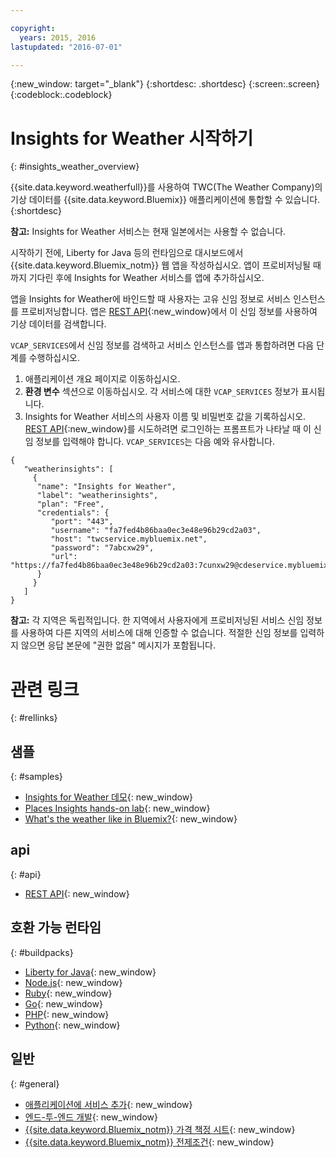 ```yaml
---

copyright:
  years: 2015, 2016
lastupdated: "2016-07-01"

---
```


{:new_window: target="_blank"}
{:shortdesc: .shortdesc}
{:screen:.screen}
{:codeblock:.codeblock}

# Insights for Weather 시작하기
{: #insights_weather_overview}

{{site.data.keyword.weatherfull}}를 사용하여 TWC(The Weather Company)의 기상 데이터를
{{site.data.keyword.Bluemix}} 애플리케이션에 통합할 수 있습니다.
{:shortdesc}

**참고:** Insights for Weather 서비스는 현재 일본에서는 사용할 수 없습니다. 

시작하기 전에, Liberty for Java 등의 런타임으로 대시보드에서 {{site.data.keyword.Bluemix_notm}} 웹 앱을 작성하십시오. 
앱이 프로비저닝될 때까지 기다린 후에 Insights for Weather 서비스를 앱에 추가하십시오. 

앱을 Insights for Weather에 바인드할 때 사용자는 고유 신임 정보로 서비스 인스턴스를 프로비저닝합니다. 
앱은 [REST API](https://twcservice.{APPDomain}/rest-api-deprecated/){:new_window}에서 이 신임 정보를 사용하여 기상 데이터를 검색합니다. 

`VCAP_SERVICES`에서 신임 정보를 검색하고 서비스 인스턴스를 앱과 통합하려면 다음 단계를 수행하십시오. 

1. 애플리케이션 개요 페이지로 이동하십시오.
2. **환경 변수** 섹션으로 이동하십시오. 각 서비스에 대한 `VCAP_SERVICES` 정보가 표시됩니다.
3. Insights for Weather 서비스의 사용자 이름 및 비밀번호 값을 기록하십시오.
[REST API](https://twcservice.{APPDomain}/rest-api-deprecated/){:new_window}를
시도하려면 로그인하는 프롬프트가 나타날 때 이 신임 정보를 입력해야 합니다.
`VCAP_SERVICES`는 다음 예와 유사합니다. 

```
{
   "weatherinsights": [
     {
      "name": "Insights for Weather",
      "label": "weatherinsights",
      "plan": "Free",
      "credentials": {
         "port": "443",
         "username": "fa7fed4b86baa0ec3e48e96b29cd2a03",
         "host": "twcservice.mybluemix.net",
         "password": "7abcxw29",
         "url": "https://fa7fed4b86baa0ec3e48e96b29cd2a03:7cunxw29@cdeservice.mybluemix.net"
      }
     }
   ]
}
```

**참고:** 각 지역은 독립적입니다. 한 지역에서 사용자에게
프로비저닝된 서비스 신임 정보를 사용하여 다른 지역의 서비스에 대해 인증할 수 없습니다.
적절한 신임 정보를 입력하지 않으면 응답 본문에 "권한 없음" 메시지가 포함됩니다.  

# 관련 링크
{: #rellinks}
## 샘플
{: #samples}
* [Insights for Weather 데모](http://insights-for-weather-demo.mybluemix.net/){: new_window}
* [Places Insights hands-on lab](https://github.com/IBM-Bluemix/places-insights-lab){: new_window}
* [What's the weather like in Bluemix?](https://developer.ibm.com/bluemix/2015/12/08/insights-weather-sample-overview){: new_window}

## api
{: #api}
* [REST API](https://twcservice.{APPDomain}/rest-api-deprecated/){: new_window}

## 호환 가능 런타임 
{: #buildpacks}
* [Liberty for Java](https://console.{DomainName}/docs/runtimes/liberty/index.html){: new_window}
* [Node.js](https://console.{DomainName}/docs/runtimes/nodejs/index.html){: new_window}
* [Ruby](https://console.{DomainName}/docs/runtimes/ruby/index.html){: new_window}
* [Go](https://console.{DomainName}/docs/runtimes/go/index.html){: new_window}
* [PHP](https://console.{DomainName}/docs/runtimes/php/index.html){: new_window}
* [Python](https://console.{DomainName}/docs/runtimes/python/index.html){: new_window}

## 일반
{: #general}
* [애플리케이션에 서비스 추가](/docs/services/reqnsi.html){: new_window}
* [엔드-투-엔드 개발](https://console.{DomainName}/docs/cfapps/ee.html){: new_window}
* [{{site.data.keyword.Bluemix_notm}} 가격 책정 시트](https://console.{DomainName}/pricing/){: new_window}
* [{{site.data.keyword.Bluemix_notm}} 전제조건](https://developer.ibm.com/bluemix/support/#prereqs){: new_window}
